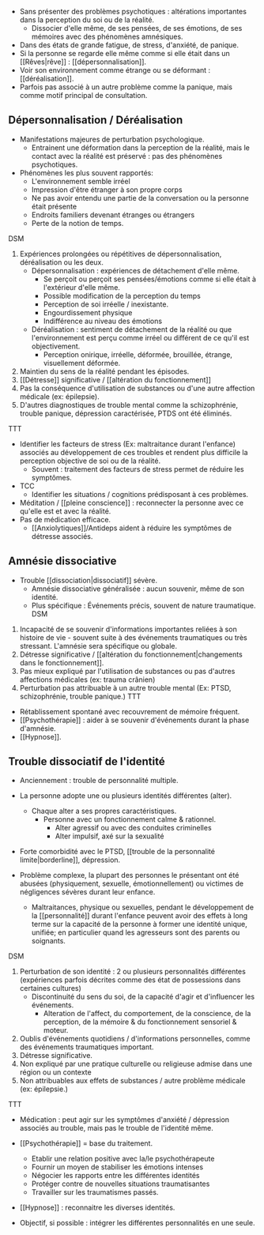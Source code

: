 
- Sans présenter des problèmes psychotiques : altérations importantes dans la perception du soi ou de la réalité. 
	- Dissocier d'elle même, de ses pensées, de ses émotions, de ses mémoires avec des phénomènes amnésiques. 
- Dans des états de grande fatigue, de stress, d'anxiété, de panique. 
- Si la personne se regarde elle même comme si elle était dans un [[Rêves|rêve]] : [[dépersonnalisation]]. 
- Voir son environnement comme étrange ou se déformant : [[déréalisation]]. 
- Parfois pas associé à un autre problème comme la panique, mais comme motif principal de consultation. 

## Dépersonnalisation / Déréalisation 

- Manifestations majeures de perturbation psychologique. 
	- Entrainent une déformation dans la perception de la réalité, mais le contact avec la réalité est préservé : pas des phénomènes psychotiques. 
- Phénomènes les plus souvent rapportés:
	- L'environnement semble irréel
	- Impression d'être étranger à son propre corps 
	- Ne pas avoir entendu une partie de la conversation ou la personne était présente 
	- Endroits familiers devenant étranges ou étrangers 
	- Perte de la notion de temps. 

DSM
1. Expériences prolongées ou répétitives de dépersonnalisation, déréalisation ou les deux. 
	- Dépersonnalisation : expériences de détachement d'elle même.
		- Se perçoit ou perçoit ses pensées/émotions comme si elle était à l'extérieur d'elle même. 
		- Possible modification de la perception du temps 
		- Perception de soi irréelle / inexistante. 
		- Engourdissement physique
		- Indifférence au niveau des émotions 
	- Déréalisation : sentiment de détachement de la réalité ou que l'environnement est perçu comme irréel ou différent de ce qu'il est objectivement. 
		- Perception onirique, irréelle, déformée, brouillée, étrange, visuellement déformée. 
2. Maintien du sens de la réalité pendant les épisodes.
3. [[Détresse]] significative / [[altération du fonctionnement]] 
4. Pas la conséquence d'utilisation de substances ou d'une autre affection médicale (ex: épilepsie).
5. D'autres diagnostiques de trouble mental comme la schizophrénie, trouble panique, dépression caractérisée, PTDS ont été éliminés. 

TTT

- Identifier les facteurs de stress (Ex: maltraitance durant l'enfance) associés au développement de ces troubles et rendent plus difficile la perception objective de soi ou de la réalité. 
	- Souvent : traitement des facteurs de stress permet de réduire les symptômes. 
- TCC
	- Identifier les situations / cognitions prédisposant à ces problèmes.
- Méditation / [[pleine conscience]] : reconnecter la personne avec ce qu'elle est et avec la réalité. 
- Pas de médication efficace.
	- [[Anxiolytiques]]/Antideps aident à réduire les symptômes de détresse associés. 

## Amnésie dissociative

- Trouble [[dissociation|dissociatif]] sévère.
	- Amnésie dissociative généralisée : aucun souvenir, même de son identité. 
	- Plus spécifique : Événements précis, souvent de nature traumatique.
DSM
1. Incapacité de se souvenir d'informations importantes reliées à son histoire de vie - souvent suite à des événements traumatiques ou très stressant. L'amnésie sera spécifique ou globale. 
2. Détresse significative / [[altération du fonctionnement|changements dans le fonctionnement]]. 
3. Pas mieux expliqué par l'utilisation de substances ou pas d'autres affections médicales (ex: trauma crânien)
4. Perturbation pas attribuable à un autre trouble mental (Ex: PTSD, schizophrénie, trouble panique.)
TTT
- Rétablissement spontané avec recouvrement de mémoire fréquent. 
- [[Psychothérapie]] : aider à se souvenir d'événements durant la phase d'amnésie. 
- [[Hypnose]].


## Trouble dissociatif de l'identité

- Anciennement : trouble de personnalité multiple. 
- La personne adopte une ou plusieurs identités différentes (alter).
	- Chaque alter a ses propres caractéristiques. 
		- Personne avec un fonctionnement calme & rationnel.
			- Alter agressif ou avec des conduites criminelles 
			- Alter impulsif, axé sur la sexualité 

- Forte comorbidité avec le PTSD, [[trouble de la personnalité limite|borderline]], dépression.
- Problème complexe, la plupart des personnes le présentant ont été abusées (physiquement, sexuelle, émotionnellement) ou victimes de négligences sévères durant leur enfance. 
	- Maltraitances, physique ou sexuelles, pendant le développement de la [[personnalité]] durant l'enfance peuvent avoir des effets à long terme sur la capacité de la personne à former une identité unique, unifiée; en particulier quand les agresseurs sont des parents ou soignants. 

DSM
1. Perturbation de son identité : 2 ou plusieurs personnalités différentes (expériences parfois décrites comme des état de possessions dans certaines cultures)
	- Discontinuité du sens du soi, de la capacité d'agir et d'influencer les événements.
		- Alteration de l'affect, du comportement, de la conscience, de la perception, de la mémoire & du fonctionnement sensoriel & moteur. 
2. Oublis d'événements quotidiens / d'informations personnelles, comme des événements traumatiques important. 
3. Détresse significative.
4. Non expliqué par une pratique culturelle ou religieuse admise dans une région ou un contexte
5. Non attribuables aux effets de substances / autre problème médicale (ex: épilepsie.)

TTT
- Médication : peut agir sur les symptômes d'anxiété / dépression associés au trouble, mais pas le trouble de l'identité même.
- [[Psychothérapie]] = base du traitement.
	- Etablir une relation positive avec la/le psychothérapeute 
	- Fournir un moyen de stabiliser les émotions intenses 
	- Négocier les rapports entre les différentes identités 
	- Protéger contre de nouvelles situations traumatisantes 
	- Travailler sur les traumatismes passés. 

- [[Hypnose]] : reconnaitre les diverses identités. 
- Objectif, si possible : intégrer les différentes personnalités en une seule. 